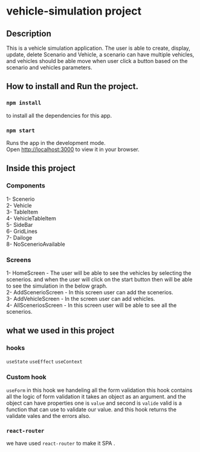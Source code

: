 # vehicle-simulation project

## Description

This is a vehicle simulation application. The user is  able to create, display, update, delete Scenario and Vehicle, a
scenario can have multiple vehicles, and vehicles should be able move when user click a button
based on the scenario and vehicles parameters.

## How to install and Run the project.

### `npm install`

to install all the dependencies for this app.

### `npm start`

Runs the app in the development mode.\
Open [http://localhost:3000](http://localhost:3000) to view it in your browser.

## Inside this project

### Components 

1- Scenerio <br />
2- Vehicle <br />
3- TableItem <br />
4- VehicleTableItem <br />
5- SideBar <br />
6- GridLines <br />
7- Dailoge <br />
8- NoScenerioAvailable <br />

### Screens

1- HomeScreen - The user will be able to see the vehicles by selecting the scenerios. and when the user will click on the start button then will be able    to see the simulation in the below graph. <br />
2- AddScenerioScreen  - In this screen user can add the scenerios. <br />
3- AddVehicleScreen  - In the screen user can add vehicles. <br />
4- AllSceneriosScreen - In this screen user will be able to see all the scenerios. <br />

## what we used in this project

### hooks

`useState`
`useEffect`
`useContext`

### Custom hook

`useForm` in this hook we handeling all the form validation this hook contains all the logic of form validation it takes an object as an argument.
and the object can have properties one is `value` and second is `valide` valid is a function that can use to validate our value. and this hook returns the validate vales and the errors also.

### `react-router`

we have used `react-router` to make it SPA .
